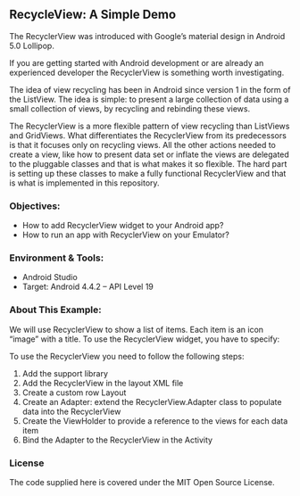## RecycleView: A Simple Demo

The RecyclerView was introduced with Google’s material design in Android 5.0 Lollipop.

If you are getting started with Android development or are already an experienced developer the RecyclerView is something worth investigating.

The idea of view recycling has been in Android since version 1 in the form of the ListView. The idea is simple: to present a large collection of data using a small collection of views, by recycling and rebinding these views.

The RecyclerView is a more flexible pattern of view recycling than ListViews and GridViews. What differentiates the RecyclerView from its predecessors is that it focuses only on recycling views. All the other actions needed to create a view, like how to present ﻿data set or inflate the views are delegated to the pluggable classes and that is what makes it so flexible. The hard part is setting up these classes to make a fully functional RecyclerView and that is what is implemented in this repository.

### Objectives:

* How to add RecyclerView widget to your Android app?
* How to run an app with RecyclerView on your Emulator?

### Environment & Tools:

* Android Studio
* Target: Android 4.4.2 – API Level 19

### About This Example:

We will use RecyclerView to show a list of items. Each item is an icon “image” with a title. To use the RecyclerView widget, you have to specify:

To use the RecyclerView you need to follow the following steps:

1. Add the support library
2. Add the RecyclerView in the layout XML file
3. Create a custom row Layout
4. Create an Adapter: extend the RecyclerView.Adapter class to populate data into the RecyclerView
5. Create the ViewHolder to provide a reference to the views for each data item
6. Bind the Adapter to the RecyclerView in the Activity

### License

The code supplied here is covered under the MIT Open Source License.

